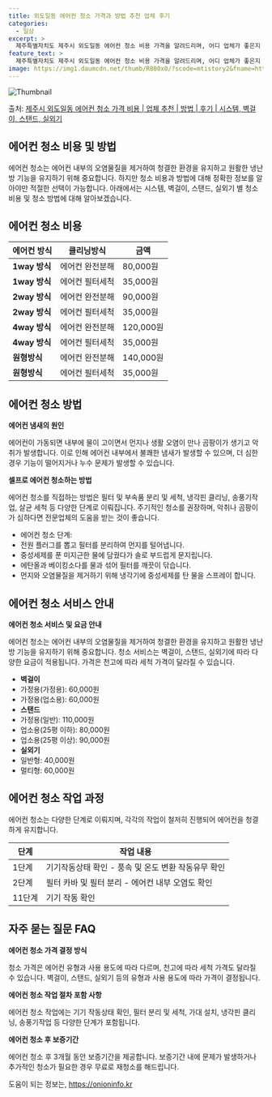 ```yaml
---
title: 외도일동 에어컨 청소 가격과 방법 추천 업체 후기
categories:
  - 일상
excerpt: >
  제주특별자치도 제주시 외도일동 에어컨 청소 비용 가격을 알려드리며, 어디 업체가 좋은지 후기를 통해 알아보겠습니다. 현재 글에서는 시스템, 벽걸이, 스탠드, 실외기 각각에 대해 청소 비용이 나와 있으니 참고하시면 되겠습니다. 에어컨 분해 청소 방법 보기 👈 클릭셀프 에어컨 청소 방법 보기👈 클릭제주시 외도일동 에어컨 청소 비용시스템에어컨 방식클리닝방식금액1way 방식에어컨 완전분해80,000원1way 방식에어컨 필터세척35,000원2way 방식에어컨 완전분해90,000원2way 방식에어컨 필터세척35,000원4way 방식에어컨 완전분해120,000원4way 방식에어컨 필터세척35,000원원형방식에어컨 완전분해140,000원원형방식에어컨 필터세척35,000원에어컨 청소 견적 샘플 보기 👈 클릭에어컨 냄새의..
feature_text: >
  제주특별자치도 제주시 외도일동 에어컨 청소 비용 가격을 알려드리며, 어디 업체가 좋은지 후기를 통해 알아보겠습니다. 현재 글에서는 시스템, 벽걸이, 스탠드, 실외기 각각에 대해 청소 비용이 나와 있으니 참고하시면 되겠습니다. 에어컨 분해 청소 방법 보기 👈 클릭셀프 에어컨 청소 방법 보기👈 클릭제주시 외도일동 에어컨 청소 비용시스템에어컨 방식클리닝방식금액1way 방식에어컨 완전분해80,000원1way 방식에어컨 필터세척35,000원2way 방식에어컨 완전분해90,000원2way 방식에어컨 필터세척35,000원4way 방식에어컨 완전분해120,000원4way 방식에어컨 필터세척35,000원원형방식에어컨 완전분해140,000원원형방식에어컨 필터세척35,000원에어컨 청소 견적 샘플 보기 👈 클릭에어컨 냄새의..
image: https://img1.daumcdn.net/thumb/R800x0/?scode=mtistory2&fname=https%3A%2F%2Fblog.kakaocdn.net%2Fdn%2FbELN7X%2FbtsHx7WDOLu%2FinlEqFKs6ah3jK3A2PFCHK%2Fimg.webp
---
```


![Thumbnail](https://img1.daumcdn.net/thumb/R800x0/?scode=mtistory2&fname=https%3A%2F%2Fblog.kakaocdn.net%2Fdn%2FbELN7X%2FbtsHx7WDOLu%2FinlEqFKs6ah3jK3A2PFCHK%2Fimg.webp)

<p>출처: <a href="https://onioninfo.kr/entry/%EC%A0%9C%EC%A3%BC%EC%8B%9C-%EC%99%B8%EB%8F%84%EC%9D%BC%EB%8F%99-%EC%97%90%EC%96%B4%EC%BB%A8-%EC%B2%AD%EC%86%8C-%EA%B0%80%EA%B2%A9-%EB%B9%84%EC%9A%A9-%EC%97%85%EC%B2%B4-%EC%B6%94%EC%B2%9C-%EB%B0%A9%EB%B2%95-%ED%9B%84%EA%B8%B0-%EC%8B%9C%EC%8A%A4%ED%85%9C-%EB%B2%BD%EA%B1%B8%EC%9D%B4-%EC%8A%A4%ED%83%A0%EB%93%9C-%EC%8B%A4%EC%99%B8%EA%B8%B0" rel="dofollow">제주시 외도일동 에어컨 청소 가격 비용 | 업체 추천 | 방법 | 후기 | 시스템, 벽걸이, 스탠드, 실외기</a> </p>

## 에어컨 청소 비용 및 방법

에어컨 청소는 에어컨 내부의 오염물질을 제거하여 청결한 환경을 유지하고 원활한 냉난방 기능을 유지하기 위해 중요합니다. 하지만 청소 비용과
방법에 대해 정확한 정보를 알아야만 적절한 선택이 가능합니다. 아래에서는 시스템, 벽걸이, 스탠드, 실외기 별 청소 비용 및 청소 방법에
대해 알아보겠습니다.

## 에어컨 청소 비용

**에어컨 방식** | **클리닝방식** | **금액**  
---|---|---  
**1way 방식** | 에어컨 완전분해 | 80,000원  
**1way 방식** | 에어컨 필터세척 | 35,000원  
**2way 방식** | 에어컨 완전분해 | 90,000원  
**2way 방식** | 에어컨 필터세척 | 35,000원  
**4way 방식** | 에어컨 완전분해 | 120,000원  
**4way 방식** | 에어컨 필터세척 | 35,000원  
**원형방식** | 에어컨 완전분해 | 140,000원  
**원형방식** | 에어컨 필터세척 | 35,000원  
  


## 에어컨 청소 방법

**에어컨 냄새의 원인**

에어컨이 가동되면 내부에 물이 고이면서 먼지나 생활 오염이 만나 곰팡이가 생기고 악취가 발생합니다. 이로 인해 에어컨 내부에서 불쾌한 냄새가
발생할 수 있으며, 더 심한 경우 기능이 떨어지거나 누수 문제가 발생할 수 있습니다.

**셀프로 에어컨 청소하는 방법**

에어컨 청소를 직접하는 방법은 필터 및 부속품 분리 및 세척, 냉각핀 클리닝, 송풍기작업, 살균 세척 등 다양한 단계로 이뤄집니다. 주기적인
청소를 권장하며, 악취나 곰팡이가 심하다면 전문업체의 도움을 받는 것이 좋습니다.

  * 에어컨 청소 단계:
  * 전원 플러그를 뽑고 필터를 분리하여 먼지를 털어냅니다.
  * 중성세제를 푼 미지근한 물에 담궜다가 솔로 부드럽게 문지립니다.
  * 에탄올과 베이킹소다를 물과 섞어 필터를 깨끗이 닦습니다.
  * 먼지와 오염물질을 제거하기 위해 냉각기에 중성세제를 탄 물을 스프레이 합니다.



## 에어컨 청소 서비스 안내

**에어컨 청소 서비스 및 요금 안내**

에어컨 청소는 에어컨 내부의 오염물질을 제거하여 청결한 환경을 유지하고 원활한 냉난방 기능을 유지하기 위해 중요합니다. 청소 서비스는
벽걸이, 스탠드, 실외기에 따라 다양한 요금이 적용됩니다. 가격은 천고에 따라 세척 가격이 달라질 수 있습니다.

  * **벽걸이**
  * 가정용(가정용): 60,000원
  * 가정용(업소용): 60,000원
  * **스탠드**
  * 가정용(일반): 110,000원
  * 업소용(25평 이하): 80,000원
  * 업소용(25평 이상): 90,000원
  * **실외기**
  * 일반형: 40,000원
  * 멀티형: 60,000원



## 에어컨 청소 작업 과정

에어컨 청소는 다양한 단계로 이뤄지며, 각각의 작업이 철저히 진행되어 에어컨을 청결하게 유지합니다.

**단계** | **작업 내용**  
---|---  
1단계 | 기기작동상태 확인 - 풍속 및 온도 변환 작동유무 확인  
2단계 | 필터 카바 및 필터 분리 - 에어컨 내부 오염도 확인  
11단계 | 기기 작동 확인  
  


## 자주 묻는 질문 FAQ

**에어컨 청소 가격 결정 방식**

청소 가격은 에어컨 유형과 사용 용도에 따라 다르며, 천고에 따라 세척 가격도 달라질 수 있습니다. 벽걸이, 스탠드, 실외기 등의 유형과
사용 용도에 따라 가격이 결정됩니다.

**에어컨 청소 작업 절차 포함 사항**

에어컨 청소 작업에는 기기 작동상태 확인, 필터 분리 및 세척, 가대 설치, 냉각핀 클리닝, 송풍기작업 등 다양한 단계가 포함됩니다.

**에어컨 청소 후 보증기간**

에어컨 청소 후 3개월 동안 보증기간을 제공합니다. 보증기간 내에 문제가 발생하거나 추가적인 청소가 필요한 경우 무료로 재청소를 해드립니다.



 

도움이 되는 정보는, <a href="https://onioninfo.kr" rel="dofollow">https://onioninfo.kr</a>


